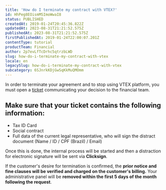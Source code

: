 ```yaml
---
title: 'How do I terminate my contract with VTEX?'
id: HhPeg8EOismMSImoWwaI8
status: PUBLISHED
createdAt: 2019-01-24T20:45:36.822Z
updatedAt: 2023-08-31T21:21:52.575Z
publishedAt: 2023-08-31T21:21:52.575Z
firstPublishedAt: 2019-01-24T22:00:07.201Z
contentType: tutorial
productTeam: Financial
author: 2p7evLfTcDrhc5qtrzbLWD
slug: how-do-i-terminate-my-contract-with-vtex
locale: en
legacySlug: how-do-i-terminate-my-contract-with-vtex
subcategory: 6SJnrkKDjGwSqKkMuQMOmm
---
```


In order to terminate your agreement and to stop using VTEX platform, you must open a [ticket](https://support.vtex.com/hc/en-us/requests) communicating your decision to the financial team.

## Make sure that your ticket contains the following information:

- Tax ID Card
- Social contract
- Full data of the current legal representative, who will sign the distract document (Name / ID / CPF (Brazil) / Email)

Once this is done, the internal process will be started and then a distraction for electronic signature will be sent via __Clicksign__.

If the customer's desire for termination is confirmed, the __prior notice and fine clauses will be verified and charged on the customer's billing.__ Your administrative panel will be __removed within the first 5 days of the month following the request__.
